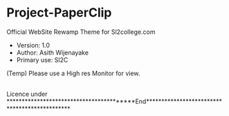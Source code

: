 # Project-PaperClip
Official WebSite Rewamp Theme for Sl2college.com
<ul>
<li>Version:		1.0</li>
<li>Author:			Asith Wijenayake</li>
<li>Primary use:	Sl2C</li>
</ul>

(Temp) Please use a High res Monitor for view. 

<br /> 
Licence under
<img scr="https://img.shields.io/aur/license/yaourt.svg">
<!--<p>We gonna use <a href="https://www.intercom.com">Intercom </a> as our feedback chat platform. if we need any. <br /> i already setup half of. So please continue the setup from this <a href= "https://app.intercom.io/invites/163c2d64-fefb-47e9-bd2c-377cf00bcbc7">link</a></p>--> <br />
*****************************************End**********************************************
